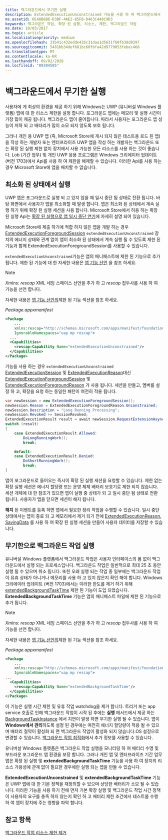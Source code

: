 ```yaml
---
title: 백그라운드에서 무기한 실행
description: ExtendedExecutionUnconstrained 기능을 사용 하 여 백그라운드에서 백그라운드 작업 또는 확장 된 실행 세션을 무기한으로 실행 합니다.
ms.assetid: 6E48B8B6-D3BF-4AE2-85FB-D463C448C9D3
keywords: 백그라운드 작업, 확장 된 실행, 리소스, 제한, 백그라운드 작업
ms.date: 10/03/2017
ms.topic: article
ms.localizationpriority: medium
ms.openlocfilehash: 33b41c432edde42bc31daa1d5631f60fb38d8397
ms.sourcegitcommit: 5481bb34def681bc60fbfa42d9779053febec468
ms.translationtype: MT
ms.contentlocale: ko-KR
ms.lasthandoff: 09/02/2020
ms.locfileid: "89304505"
---
```

# <a name="run-in-the-background-indefinitely"></a>백그라운드에서 무기한 실행

사용자에 게 최상의 환경을 제공 하기 위해 Windows는 UWP (유니버설 Windows 플랫폼) 앱에 대 한 리소스 제한을 설정 합니다. 포그라운드 앱에는 메모리 및 실행 시간이 가장 많이 제공 됩니다. 백그라운드 앱이 줄어듭니다. 따라서 사용자는 포그라운드 앱 성능이 저하 되 고 배터리가 많이 소모 되지 않도록 보호 됩니다.

그러나 개인 용 UWP 앱 (즉, Microsoft Store에 게시 되지 않은 테스트용 로드 된 앱)을 작성 하는 개발자 또는 엔터프라이즈 UWP 앱을 작성 하는 개발자는 백그라운드 또는 확장 된 실행 제한 없이 장치에서 사용 가능한 모든 리소스를 사용 하는 것이 좋습니다. Lob (기간 업무) 및 개인 UWP 응용 프로그램은 Windows 크리에이터 업데이트 (버전 1703)에서 Api를 사용 하 여 제한을 해제할 수 있습니다. 이러한 Api를 사용 하는 경우 Microsoft Store에 앱을 배치할 수 없습니다.

## <a name="run-while-minimized"></a>최소화 된 상태에서 실행

UWP 앱은 포그라운드로 실행 되 고 있지 않을 때 일시 중단 됨 상태로 전환 됩니다. 바탕 화면에서 사용자가 앱을 최소화할 때 발생 합니다. 앱은 최소화 된 상태에서 계속 실행 하기 위해 확장 된 실행 세션을 사용 합니다. Microsoft Store에서 허용 하는 확장 된 실행 Api는 [확장 된 실행으로 앱 일시 중단 연기](./run-minimized-with-extended-execution.md)에 자세히 설명 되어 있습니다.

Microsoft Store에 제출 하기에 적합 하지 않은 앱을 개발 하는 경우 [ExtendedExecutionForegroundSession](/uwp/api/windows.applicationmodel.extendedexecution.foreground.extendedexecutionforegroundsession) `extendedExecutionUnconstrained` 장치의 에너지 상태와 관계 없이 앱이 최소화 된 상태에서 계속 실행 될 수 있도록 제한 된 기능과 함께 ExtendedExecutionForegroundSession를 사용할 수 있습니다.  

`extendedExecutionUnconstrained`기능은 앱의 매니페스트에 제한 된 기능으로 추가 됩니다. 제한 된 기능에 대 한 자세한 내용은 [앱 기능 선언](../packaging/app-capability-declarations.md) 을 참조 하세요.

> [!NOTE]
> *Xmlns: rescap* XML 네임 스페이스 선언을 추가 하 고 *rescap* 접두사를 사용 하 여 기능을 선언 합니다.
>
> 자세한 내용은 [앱 기능 선언의](https://docs.microsoft.com/windows/uwp/packaging/app-capability-declarations)제한 된 기능 섹션을 참조 하세요.
>

_Package.appxmanifest_

```xml
<Package
    ...
    xmlns:rescap="http://schemas.microsoft.com/appx/manifest/foundation/windows10/restrictedcapabilities"
    IgnorableNamespaces="uap mp rescap">
  ...
  <Capabilities>
    <rescap:Capability Name="extendedExecutionUnconstrained"/>
  </Capabilities>
</Package>
```

기능을 사용 하는 경우 `extendedExecutionUnconstrained` [ExtendedExecutionSession](/uwp/api/windows.applicationmodel.extendedexecution.extendedexecutionsession) 및 [ExtendedExecutionReason](/uwp/api/windows.applicationmodel.extendedexecution.extendedexecutionreason)대신 [ExtendedExecutionForegroundSession](/uwp/api/windows.applicationmodel.extendedexecution.foreground.extendedexecutionforegroundsession) 및 [ExtendedExecutionForegroundReason](/uwp/api/windows.applicationmodel.extendedexecution.foreground.extendedexecutionforegroundreason) 가 사용 됩니다. 세션을 만들고, 멤버를 설정 하 고, 확장을 요청 하는 동일한 패턴이 여전히 적용 됩니다. 

```cs
var newSession = new ExtendedExecutionForegroundSession();
newSession.Reason = ExtendedExecutionForegroundReason.Unconstrained;
newSession.Description = "Long Running Processing";
newSession.Revoked += SessionRevoked;
ExtendedExecutionResult result = await newSession.RequestExtensionAsync();
switch (result)
{
    case ExtendedExecutionResult.Allowed:
        DoLongRunningWork();
        break;

    default:
    case ExtendedExecutionResult.Denied:
        DoShortRunningWork();
        break;
}
```

앱이 포그라운드로 들어오는 즉시이 확장 된 실행 세션을 요청할 수 있습니다. 제한 없는 확장 실행 세션은 에너지 할당량 또는 운영 체제 배터리 보호기로 제한 되지 않습니다. 세션 개체에 대 한 참조가 있으면 앱이 실행 중 상태가 되 고 일시 중단 됨 상태로 전환 됩니다. 사용자가 앱을 닫으면 세션이 해지 됩니다.

**해지** 된 이벤트를 등록 하면 앱에서 필요한 정리 작업을 수행할 수 있습니다. 일시 중단 상태에서는 앱이 종료 되 고 메모리에서 제거 되기 전에   [ExtendedExecutionReason. SavingData](/uwp/api/windows.applicationmodel.extendedexecution.extendedexecutionreason) 를 사용 하 여 확장 된 실행 세션을 만들어 사용자 데이터를 저장할 수 있습니다.

## <a name="run-background-tasks-indefinitely"></a>무기한으로 백그라운드 작업 실행

유니버설 Windows 플랫폼에서 백그라운드 작업은 사용자 인터페이스의 폼 없이 백그라운드에서 실행 되는 프로세스입니다. 백그라운드 작업은 일반적으로 최대 25 초 동안 실행 될 수 있으며 취소 됩니다. 또한 오래 실행 되는 작업 중 일부에는 백그라운드 작업이 유휴 상태가 아니거나 메모리를 사용 하 고 있지 않은지 확인 해야 합니다. Windows 크리에이터 업데이트 (버전 1703)에서는 이러한 한도를 제거 하기 위해 [extendedBackgroundTaskTime](../packaging/app-capability-declarations.md) 제한 된 기능이 도입 되었습니다. **ExtendedBackgroundTaskTime** 기능은 앱의 매니페스트 파일에 제한 된 기능으로 추가 됩니다.

> [!NOTE]
> *Xmlns: rescap* XML 네임 스페이스 선언을 추가 하 고 *rescap* 접두사를 사용 하 여 기능을 선언 합니다.
>
> 자세한 내용은 [앱 기능 선언의](https://docs.microsoft.com/windows/uwp/packaging/app-capability-declarations)제한 된 기능 섹션을 참조 하세요.
>

_Package.appxmanifest_

```xml
<Package
    ... 
    xmlns:rescap="http://schemas.microsoft.com/appx/manifest/foundation/windows10/restrictedcapabilities"
    IgnorableNamespaces="uap mp rescap">
...
  <Capabilities>
    <rescap:Capability Name="extendedBackgroundTaskTime"/>
  </Capabilities>
</Package>
```

이 기능은 실행 시간 제한 및 유휴 작업 watchdog을 제거 합니다. 트리거 또는 app service 호출로 인해 백그라운드 작업이 시작 된 후에는 **실행** 메서드에서 제공 하는 [BackgroundTaskInstance](/uwp/api/Windows.ApplicationModel.Background.IBackgroundTaskInstance) 에서 지연이 발생 하면 무기한 실행 될 수 있습니다. 앱이 **Windows에서 관리**하도록 설정 된 경우에는 여전히 에너지 할당량이 적용 될 수 있으며 배터리 절약이 활성화 되 면 백그라운드 작업이 활성화 되지 않습니다.OS 설정으로 변경할 수 있습니다. [백그라운드 작업 최적화](../debug-test-perf/optimize-background-activity.md)에서 추가 정보를 사용할 수 있습니다.

유니버설 Windows 플랫폼은 백그라운드 작업 실행을 모니터링 하 여 배터리 수명 및 부드러운 포그라운드 앱 환경을 보장 합니다. 그러나 개인 앱 및 엔터프라이즈 기간 업무 앱은 확장 된 실행 및 **extendedBackgroundTaskTime** 기능을 사용 하 여 장치의 리소스 가용성에 관계 없이 필요한 경우에만 실행 되는 앱을 만들 수 있습니다.

**ExtendedExecutionUnconstrained** 및 **extendedBackgroundTaskTime** 기능은 UWP 앱에 대 한 기본 정책을 재정의할 수 있으며 상당한 배터리가 소모 될 수 있습니다. 이러한 기능을 사용 하기 전에 먼저 기본 확장 실행 및 백그라운드 작업 시간 정책이 사용자의 요구를 충족 하지 않는지 확인 하 고 배터리 제한 조건에서 테스트를 수행 하 여 앱이 장치에 주는 영향을 파악 합니다.

## <a name="see-also"></a>참고 항목

[백그라운드 작업 리소스 제한 제거](/windows/application-management/enterprise-background-activity-controls)